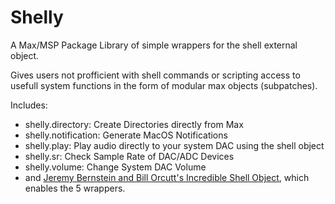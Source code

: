 # Shelly
A Max/MSP Package Library of simple wrappers for the shell external object.

Gives users not profficient with shell commands or scripting access to usefull system functions in the form of modular max objects (subpatches).

Includes:
- shelly.directory: Create Directories directly from Max
- shelly.notification: Generate MacOS Notifications
- shelly.play: Play audio directly to your system DAC using the shell object
- shelly.sr: Check Sample Rate of DAC/ADC Devices
- shelly.volume: Change System DAC Volume
- and [Jeremy Bernstein and Bill Orcutt's Incredible Shell Object](https://github.com/jeremybernstein/shell), which enables the 5 wrappers.
